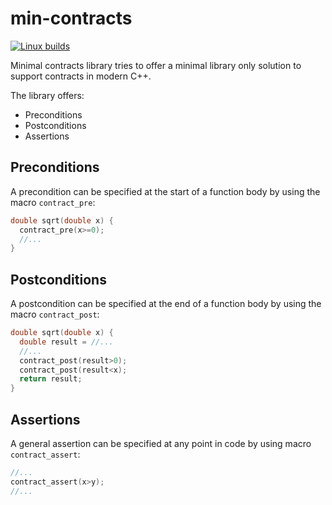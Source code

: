 # min-contracts

[![Linux builds](https://github.com/jdgarciauc3m/min-contracts/actions/workflows/linux.yml/badge.svg)](https://github.com/jdgarciauc3m/min-contracts/actions)

Minimal contracts library tries to offer a minimal library only solution to support contracts in modern C++.

The library offers:
  * Preconditions
  * Postconditions
  * Assertions

## Preconditions

A precondition can be specified at the start of a function body by using the macro `contract_pre`:

```c++
double sqrt(double x) {
  contract_pre(x>=0);
  //...
}
```

## Postconditions

A postcondition can be specified at the end of a function body by using the macro `contract_post`:

```c++
double sqrt(double x) {
  double result = //...
  //...
  contract_post(result>0);
  contract_post(result<x);
  return result;
}
```

## Assertions

A general assertion can be specified at any point in code by using macro `contract_assert`:

```c++
//...
contract_assert(x>y);
//...
```
